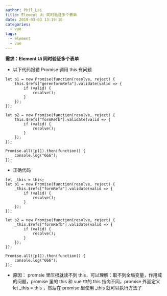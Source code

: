 ```yaml
---
author: Phil_Lai
title: Element Ui 同时验证多个表单
date: 2019-03-03 13:19:18
categories:
  - vue
tags:
  - element
  - vue
---
```


**需求：Element Ui 同时验证多个表单**

- 以下代码报错
  Promise 调用 this 有问题

<!-- more -->

```
let p1 = new Promise(function(resolve, reject) {
    this.$refs["gerenformRefa"].validate(valid => {
        if (valid) {
            resolve();
        }
    });
});

let p2 = new Promise(function(resolve, reject) {
    this.$refs["formRefb"].validate(valid => {
        if (valid) {
            resolve();
        }
    });
});

Promise.all([p1]).then(function() {
    console.log("666");
});
```

- 正确代码

```
let _this = this;
let p1 = new Promise(function(resolve, reject) {
    _this.$refs["formRefa"].validate(valid => {
        if (valid) {
            resolve();
        }
    });
});

let p2 = new Promise(function(resolve, reject) {
    _this.$refs["formRefb"].validate(valid => {
        if (valid) {
            resolve();
        }
    });
});

Promise.all([p1]).then(function() {
    console.log("666");
});
```

- 原因：
  promsie 里压根就读不到 this，可以理解：取不到全局变量，作用域的问题，promise 里的 this 和 vue 中的 this 指向不同，promise 外面定义 let \_this = this ，然后在 promise 里使用 \_this 就可以执行方法了
